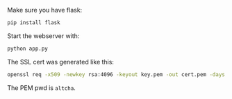 Make sure you have flask:

```sh
pip install flask
```

Start the webserver with:

```sh
python app.py
```

The SSL cert was generated like this:

```sh
openssl req -x509 -newkey rsa:4096 -keyout key.pem -out cert.pem -days 365
```

The PEM pwd is `altcha`.

